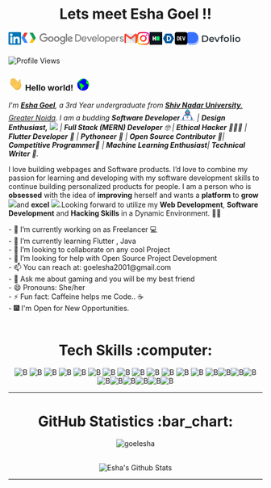 <h1 align="center"> Lets meet Esha Goel !! </h1> &nbsp;
<!--<a href="https://www.linkedin.com/in/avinashkranjan"><img src="https://github.com/avinashkranjan/avinashkranjan/blob/master/logos/linkedin.png" width="40" /></a>
<a href="https://github.com/avinashkranjan"><img src="https://github.com/avinashkranjan/avinashkranjan/blob/master/logos/github-logo.png" width="40" /></a>
<a href="https://www.facebook.com/avinashranjan.1020/"><img src="https://github.com/avinashkranjan/avinashkranjan/blob/master/logos/facebook.png" width="40" /></a>
<a href="https://twitter.com/iavinashranjan"><img src="https://github.com/avinashkranjan/avinashkranjan/blob/master/logos/twitter.png" width="40" /></a>
<a href="https://www.instagram.com/avinashkranjan7"><img src="https://github.com/avinashkranjan/avinashkranjan/blob/master/logos/instagram.png" width="40" /></a>-->


<!--<a href="https://www.facebook.com/prathamesh.sadake">
  <img align="left" alt="PrathmeshSadake | Facebook" width="21px" src="https://image.flaticon.com/icons/svg/733/733547.svg" />
</a>-->


<a href="https://www.linkedin.com/in/esha-goel-336791185/">
  <img align="left" alt="Esha Goel | Linkedin" height="25px" src="https://github.com/goelesha/goelesha/blob/main/Assets/Linkedin.svg" />
</a>
<a href="https://developers.google.com/profile/u/101966453031202334547">
  <img align="left" alt="Esha Goel | Linkedin" height="25px" src="https://github.com/goelesha/goelesha/blob/main/Assets/Google_Developers_logo.svg" />
</a>
<a href="mailto:goelesha2001@gmail.com">
  <img align="left" alt="Esha Goel | Mail" height="25px" src="https://github.com/goelesha/goelesha/blob/main/Assets/Gmail.svg" />
</a>
<a href="https://www.instagram.com/goelesha001/">
  <img align="left" alt="Esha Goel | Instagram" height="25px" src="https://github.com/goelesha/goelesha/blob/main/Assets/Instagram.svg" />
</a>
<a href="https://www.hackerrank.com/goelesha2001">
  <img align="left" alt="Esha Goel | Instagram" height="25px" src="https://github.com/goelesha/goelesha/blob/main/Assets/HackerRank.svg" />
</a>
<a href="https://devpost.com/goelesha2001?ref_content=user-portfolio&ref_feature=portfolio&ref_medium=global-nav">
  <img align="left" alt="Esha Goel | Dev" height="25px" src="https://github.com/goelesha/goelesha/blob/main/Assets/devpost.svg" />
</a>
<a href="https://dev.to/goelesha">
  <img align="left" alt="Esha Goel | Dev" height="25px" src="https://github.com/goelesha/goelesha/blob/main/Assets/dev.svg" />
</a>
<a href="https://devfolio.co/@EshaGoel">
  <img align="left" alt="Esha Goel | Dev" height="25px" src="https://github.com/goelesha/goelesha/blob/main/Assets/devfolio.svg" />
</a>


</br>
</br>

![Profile Views](https://komarev.com/ghpvc/?username=goelesha)
### <img src="https://github.com/goelesha/goelesha/blob/main/Assets/Hi.gif" width="29px"> **Hello world!** &nbsp;<img src="https://github.com/goelesha/goelesha/blob/main/Assets/Earth.gif" width="24px">
<p>
  <em>
    I'm <b><a href="https://github.com/goelesha">Esha Goel</b></a>, a 3rd Year undergraduate from <a href="https://snu.edu.in/home"> <b>Shiv Nadar University</b>, Greater Noida</a>. I am a budding <b>Software Developer</b><img src="https://github.com/goelesha/goelesha/blob/main/Assets/Developer.gif" width="30px"> | <b>Design Enthusiast,</b>&nbsp;<img src="https://github.com/TheDudeThatCode/TheDudeThatCode/blob/master/Assets/Designer.gif" width="36px"> | <b> Full Stack (MERN) Developer</b>  🤓 | <b>Ethical Hacker</b> 👨🏻‍💻 | <b>Flutter Developer</b> 🧐 | <b>Pythoneer</b> 🐍 | <b>Open Source Contributor</b> 📝| <b>Competitive Programmer</b>🤠 | <b>Machine Learning Enthusiast</b>| <b>Technical Writer</b> 🥳. 
  </em>  
</p>
<p>
I love building webpages and Software products. I’d love to combine my passion for learning and developing with my software development skills to continue building personalized products for people. I am a person who is <b>obsessed</b> with the idea of <b>improving</b> herself and wants a <b>platform</b> to <b>grow</b> <img src="https://github.com/TheDudeThatCode/TheDudeThatCode/blob/master/Assets/Rocket.gif" width="18px">and <b>excel</b> <img src="https://github.com/TheDudeThatCode/TheDudeThatCode/blob/master/Assets/Medal.gif" width="20px">.Looking forward to utilize my <b>Web Development</b>, <b>Software Development</b> and <b>Hacking Skills</b> in a Dynamic Environment. 🧑🏻
</p>
<!--
- 🎪 [Visual Portfolio](https://sourcerer.io/avinashkranjan)🌐
- 🚩 [Website](https://avinashkranjan.github.io/)-->
- 🔭 I’m currently working on as Freelancer 💻<br>
- 🌱 I’m currently learning Flutter , Java<br>
- 👯 I’m looking to collaborate on any cool Project<br>
- 🤔 I’m looking for help with Open Source Project Development <br>
- 📫 You can reach at: goelesha2001@gmail.com <br>
- 💬 Ask me about gaming and you will be my best friend<br>
- 😄 Pronouns: She/her<br>
- ⚡ Fun fact: Caffeine helps me Code.. ☕<br>
- 🎆 I'm Open for New Opportunities.<br><br>

<div align="center">
  <h1>Tech Skills :computer: </h1>

![B](https://icongr.am/devicon/c-original.svg?size=55&color=563d7c) ![B](https://icongr.am/devicon/cplusplus-original.svg?size=55&color=563d7c) ![B](https://icongr.am/devicon/html5-original.svg?size=55&color=563d7c) ![B](https://icongr.am/devicon/css3-original.svg?size=55&color=563d7c) ![B](https://icongr.am/devicon/bootstrap-plain.svg?size=55&color=563d7c) ![B](https://icongr.am/devicon/javascript-original.svg?size=55&color=563d7c) ![B](https://icongr.am/devicon/yarn-original.svg?size=55&color=563d7c) ![B](https://icongr.am/devicon/git-original.svg?size=55&color=563d7c) ![B](https://icongr.am/devicon/react-original.svg?size=55&color=563d7c) ![B](https://icongr.am/octicons/mark-github.svg?size=55&color=949494) ![B](https://icongr.am/devicon/heroku-original.svg?size=55&color=563d7c) ![B](https://icongr.am/devicon/nodejs-original.svg?size=55&color=563d7c) ![B](https://icongr.am/devicon/python-original.svg?size=55&color=563d7c) ![B](https://icongr.am/devicon/mongodb-original.svg?size=55&color=563d7c)![B](https://icongr.am/devicon/atom-original.svg?size=55&color=563d7c)![B](https://icongr.am/devicon/babel-original.svg?size=55&color=563d7c)![B](https://icongr.am/devicon/amazonwebservices-original.svg?size=55&color=563d7c)![B](https://icongr.am/devicon/npm-original-wordmark.svg?size=55&color=563d7c)![B](https://icongr.am/devicon/sass-original.svg?size=55&color=563d7c)![B](https://icongr.am/devicon/visualstudio-plain.svg?size=55&color=563d7c)![B](https://icongr.am/devicon/express-original-wordmark.svg?size=55&color=563d7c)![B](https://icongr.am/devicon/java-original-wordmark.svg??size=55&color=563d7c)![B](https://icongr.am/devicon/trello-plain-wordmark.svg?size=55&color=563d7c)
<!-- ![B](https://icongr.am/devicon/android-original.svg?size=55&color=563d7c)-->

</div>

<hr>

<div align="center">
  <h1>GitHub Statistics :bar_chart: </h1>

<img src="https://komarev.com/ghpvc/?username=goelesha" alt="goelesha" />
<br><br>

![Esha's Github Stats](https://github-readme-stats.vercel.app/api?username=goelesha&show_icons=true&theme=algolia) 
<!--[![Esha's github activity graph](https://activity-graph.herokuapp.com/graph?username=goelesha&theme=react-dark)](https://github.com/goelesha)
[![Top Langs](https://github-readme-stats.vercel.app/api/top-langs/?username=goelesha&layout=compact)](https://github.com/goelesha)
![Esha's GitHub Streak](https://github-readme-streak-stats.herokuapp.com/?user=goelesha)--> 

<hr>
</div>
<!--
<h1>Connect With Me :inbox_tray: </h1>

[![Linkedin](https://img.shields.io/badge/LinkedIn-0077B5?style=for-the-badge&logo=linkedin&logoColor=white)](https://www.linkedin.com/in/pranav-mendiratta) [![Medium](https://img.shields.io/badge/Medium-12100E?style=for-the-badge&logo=medium&logoColor=white)](https://medium.com/@pranav016) [![Stack-Overflow](https://img.shields.io/badge/Stack_Overflow-FE7A16?style=for-the-badge&logo=stack-overflow&logoColor=white)](https://stackoverflow.com/users/13422979/pranav-m7?tab=profile) [![Discord](https://img.shields.io/badge/Discord-7289DA?style=for-the-badge&logo=discord&logoColor=white)](https://discord.com/channels/@Pranav#8006) [![Dev-to](https://img.shields.io/badge/dev.to-0A0A0A?style=for-the-badge&logo=dev.to&logoColor=white)](https://dev.to/pranav016) [![Twitter](https://img.shields.io/badge/Twitter-1DA1F2?style=for-the-badge&logo=twitter&logoColor=white)](https://twitter.com/Pranav046)

### Trending Repositories 📖

<a href="https://github.com/avinashkranjan/Malware-with-Backdoor-and-Keylogger">
  <img align="left" src="https://github-readme-stats.vercel.app/api/pin/?username=avinashkranjan&repo=Malware-with-Backdoor-and-Keylogger" />
</a>
<a href="https://github.com/avinashkranjan/Python-Scripts">
  <img align="left" src="https://github-readme-stats.vercel.app/api/pin/?username=avinashkranjan&repo=Amazing-Python-Scripts" />
</a>
<a href="https://github.com/avinashkranjan/Friday">
  <img align="left" src="https://github-readme-stats.vercel.app/api/pin/?username=avinashkranjan&repo=Friday" />
</a>
<a href="https://github.com/avinashkranjan/lifeMEDeasy">
  <img align="left" src="https://github-readme-stats.vercel.app/api/pin/?username=avinashkranjan&repo=lifeMEDeasy" />
</a>
-->
